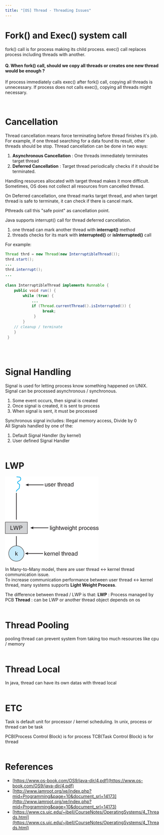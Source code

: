 ```yaml
---
title: "[OS] Thread - Threading Issues"
---
```


# Fork() and Exec() system call
fork() call is for process making its child process.
exec() call replaces process including threads with another.

#### Q. When fork() call, should we copy all threads or creates one new thread would be enough ?
If process immediately calls exec() after fork() call, copying all threads is unnecessary.
If process does not calls exec(), copying all threads might necessary.

<br/>

# Cancellation
Thread cancellation means force terminating before thread finishes it's job. 
For example, if one thread searching for a data found its result, other threads should be stop.
Thread cancellation can be done in two ways:

1. **Asynchronous Cancellation** :  One threads immediately terminates target thread
2. **Deferred Cancellation** : Target thread periodically checks if it should be terminated.

Handling resources allocated with target thread makes it more difficult. Sometimes, OS does not collect all resources from cancelled thread.  

On Deferred cancellation, one thread marks target thread,
and when target thread is safe to terminate, it can check if there is cancel mark.

Pthreads call this "safe point" as cancellation point.

Java supports interrupt() call for thread deferred cancellation.

1. one thread can mark another thread with **interrupt()** method
2. threads checks for its mark with **interrupted()** or **isInterrupted()** call

For example:

```java
Thread thrd = new Thread(new InterruptibleThread());
thrd.start();
...
thrd.interrupt();
...

class InterruptibleThread implements Runnable {
    public void run() {
        while (true) {
            ...
            if (Thread.currentThread().isInterrupted()) {
                 break;
             }
        }
    // cleanup / terminate
    }
 }
 ```
<br/><br/>

 
# Signal Handling
Signal is used for letting process know something happened on UNIX. Signal can be processed asynchronous / synchronous.
1. Some event occurs, then signal is created
2. Once signal is created, it is sent to process
3. When signal is sent, it must be processed

Synchronous signal includes: Illegal memory access, Divide by 0 <br/>
All Signals handled by one of the:
1. Default Signal Handler (by kernel)
2. User defined Signal Handler
<br/><br/>

# LWP
![](/images/20220428_image_2.png)

In Many-to-Many model, there are user thread <-> kernel thread communication issue. <br/>
To increase communication performance between user thread <-> kernel thread, many systems supports **Light Weight Process**. 

The difference between thread / LWP is that:
**LWP** : Process managed by PCB
**Thread** : can be LWP or another thread object depends on os
<br/><br/>

# Thread Pooling 
pooling thread can prevent system from taking too much resources like cpu / memory
<br/><br/>

# Thread Local
In java, thread can have its own datas with thread local
<br/><br/>

# ETC
Task is default unit for processor / kernel scheduling.
In unix, process or thread can be task <br/>

PCB(Process Control Block) is for process
TCB(Task Control Block) is for thread
<br/><br/>

# References
- [https://www.os-book.com/OS9/java-dir/4.pdf](https://www.os-book.com/OS9/java-dir/4.pdf)
- [http://www.iamroot.org/xe/index.php?mid=Programming&page=10&document_srl=14173](http://www.iamroot.org/xe/index.php?mid=Programming&page=10&document_srl=14173)
- [https://www.cs.uic.edu/~jbell/CourseNotes/OperatingSystems/4_Threads.html](https://www.cs.uic.edu/~jbell/CourseNotes/OperatingSystems/4_Threads.html)
